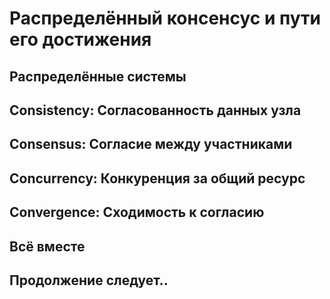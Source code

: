# Распределённый консенсус и пути его достижения

## Распределённые системы

## Consistency: Согласованность данных узла

## Consensus: Согласие между участниками

## Concurrency: Конкуренция за общий ресурс

## Convergence: Сходимость к согласию

## Всё вместе

## Продолжение следует..
